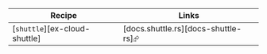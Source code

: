 | Recipe | Links |
|--------|--------|
| [`shuttle`][ex-cloud-shuttle] | [docs.shuttle.rs][docs-shuttle-rs]⮳ |
